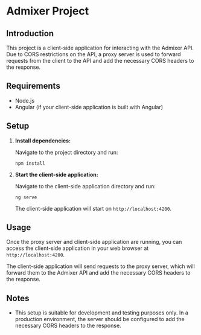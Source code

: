 # Admixer Project

## Introduction

This project is a client-side application for interacting with the Admixer API. Due to CORS restrictions on the API, a proxy server is used to forward requests from the client to the API and add the necessary CORS headers to the response.

## Requirements

- Node.js
- Angular (if your client-side application is built with Angular)

## Setup

1. **Install dependencies:**

   Navigate to the project directory and run:

   ```
   npm install
   ```

2. **Start the client-side application:**

   Navigate to the client-side application directory and run:

   ```
   ng serve
   ```

   The client-side application will start on `http://localhost:4200`.

## Usage

Once the proxy server and client-side application are running, you can access the client-side application in your web browser at `http://localhost:4200`.

The client-side application will send requests to the proxy server, which will forward them to the Admixer API and add the necessary CORS headers to the response.

## Notes

- This setup is suitable for development and testing purposes only. In a production environment, the server should be configured to add the necessary CORS headers to the response.

